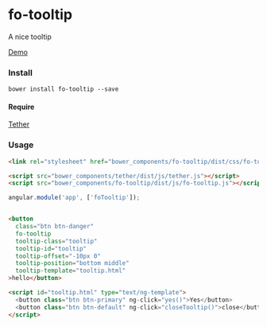 # fo-tooltip
A nice tooltip

[Demo](http://fo.tooltip.mipinr.com  )

### Install

```
bower install fo-tooltip --save
```

#### Require

[Tether](https://github.com/HubSpot/tether)

### Usage

``` html
<link rel="stylesheet" href="bower_components/fo-tooltip/dist/css/fo-tooltip.css" />

<script src="bower_components/tether/dist/js/tether.js"></script>
<script src="bower_components/fo-tooltip/dist/js/fo-tooltip.js"></script>

```

```js
angular.module('app', ['foTooltip']);
```

``` html

<button
  class="btn btn-danger"
  fo-tooltip
  tooltip-class="tooltip"
  tooltip-id="tooltip"
  tooltip-offset="-10px 0"
  tooltip-position="bottom middle"
  tooltip-template="tooltip.html"
>hello</button>

<script id="tooltip.html" type="text/ng-template">
  <button class="btn btn-primary" ng-click="yes()">Yes</button>
  <button class="btn btn-default" ng-click="closeTooltip()">close</button>
</script>

```
